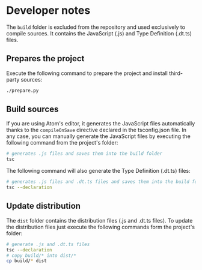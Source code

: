 # Developer notes

The `build` folder is excluded from the repository and used exclusively to
compile sources. It contains the JavaScript (.js) and Type Definition (.dt.ts)
files.

## Prepares the project

Execute the following command to prepare the project and install
third-party sources:

```bash
./prepare.py
```

## Build sources

If you are using Atom's editor, it generates the JavaScript files automatically
thanks to the `compileOnSave` directive declared in the tsconfig.json file. In
any case, you can manually generate the JavaScript files by executing the
following command from the project's folder:

```bash
# generates .js files and saves them into the build folder
tsc
```

The following command will also generate the Type Definition (.dt.ts) files:

```bash
# generates .js files and .dt.ts files and saves them into the build folder
tsc --declaration
```

## Update distribution

The `dist` folder contains the distribution files (.js and .dt.ts files). To
update the distribution files just execute the following commands form the
project's folder:

```bash
# generate .js and .dt.ts files
tsc --declaration
# copy build/* into dist/*
cp build/* dist
```
